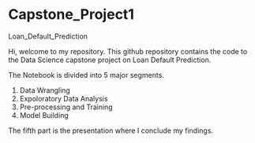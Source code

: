 # Capstone_Project1
Loan_Default_Prediction

Hi, welcome to my repository.
This github repository contains the code to the Data Science capstone project on Loan Default Prediction. 

The Notebook is divided into 5 major segments.
1) Data Wrangling
2) Expoloratory Data Analysis
3) Pre-processing and Training
4) Model Building

The fifth part is the presentation where I conclude my findings. 
